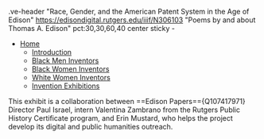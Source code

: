 .ve-header "Race, Gender, and the American Patent System in the Age of Edison" https://edisondigital.rutgers.edu/iiif/N306103 "Poems by and about Thomas A. Edison" pct:30,30,60,40 center sticky - 

- [Home](/)
    - [Introduction](/introduction)
    - [Black Men Inventors](/black-men-inventors)
    - [Black Women Inventors](/black-women-inventors)
    - [White Women Inventors](/white-women-inventors)
    - [Invention Exhibitions](/invention-exhibitions)

This exhibit is a collaboration between ==Edison Papers=={Q107417971} Director Paul Israel, intern Valentina Zambrano from the Rutgers Public History Certificate program, and Erin Mustard, who helps the project develop its digital and public humanities outreach.